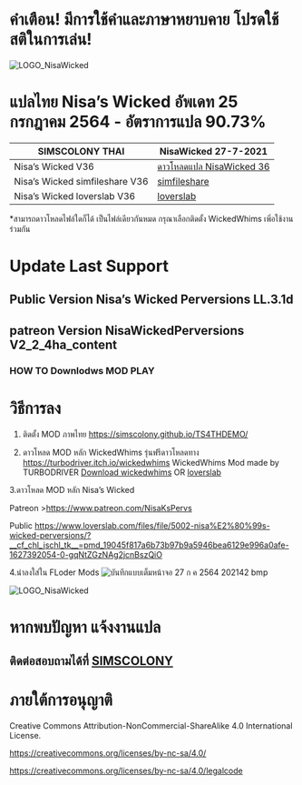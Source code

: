 
# คำเตือน! มีการใช้คำและภาษาหยาบคาย โปรดใช้สติในการเล่น!

![LOGO_NisaWicked](https://static.loverslab.com/uploads/monthly_2021_03/WP_Welcome_Splash.png.8f0040688b7dc7f25f1ca429e1cfcc8c.png)


# แปลไทย Nisa’s Wicked อัพเดท 25 กรกฎาคม 2564 - อัตราการแปล 90.73%

| SIMSCOLONY THAI| NisaWicked 27-7-2021|
| ------------- | ------------- |
| Nisa’s Wicked V36| [ดาวโหลดแปล NisaWicked 36]() |
| Nisa’s Wicked simfileshare V36| [simfileshare](http://www.simfileshare.net/download/2616332/) |
| Nisa’s Wicked loverslab V36| [loverslab]() |

*สามารถดาวโหลดไฟล์ใดก็ได้ เป็นไฟล์เดียวกันหมด
กรุณาเลือกติดตั้ง WickedWhims เพิ่อใช้งานร่วมกัน

# Update Last Support 
## Public Version Nisa’s Wicked Perversions LL.3.1d
##  patreon Version NisaWickedPerversions  V2_2_4ha_content

### HOW TO Downlodws MOD PLAY 

# วิธีการลง
1. ติดตั้ง MOD ภาพไทย
https://simscolony.github.io/TS4THDEMO/

2. ดาวโหลด MOD หลัก WickedWhims  รุ่นฟรีดาวโหลดทาง
https://turbodriver.itch.io/wickedwhims
WickedWhims Mod made by TURBODRIVER   [Download wickedwhims](https://wickedwhimsmod.com/download/) OR
[loverslab](https://www.loverslab.com/files/file/5755-sims-4-thai-translation-for-wickedwhims-435140c-16-april-2019/)

3.ดาวโหลด MOD หลัก Nisa’s Wicked 

Patreon >https://www.patreon.com/NisaKsPervs 

Public https://www.loverslab.com/files/file/5002-nisa%E2%80%99s-wicked-perversions/?__cf_chl_jschl_tk__=pmd_19045f817a6b73b97b9a5946bea6129e996a0afe-1627392054-0-gqNtZGzNAg2jcnBszQiO

4.นำลงใส่ใน FLoder Mods
![บันทึกแบบเต็มหน้าจอ 27 ก ค  2564 202142 bmp](https://user-images.githubusercontent.com/13219372/127160921-8d2da4d9-af46-437a-97a5-816cc1d9ca05.jpg)


![LOGO_NisaWicked](https://user-images.githubusercontent.com/13219372/127160345-5d459706-60a2-4d54-af88-2f1d6d224750.jpg)

# หากพบปัญหา แจ้งงานแปล
## ติดต่อสอบถามได้ที่ [SIMSCOLONY](https://www.facebook.com/SimsColony/)

# ภายใต้การอนุญาติ 

Creative Commons Attribution-NonCommercial-ShareAlike 4.0 International License.

https://creativecommons.org/licenses/by-nc-sa/4.0/

https://creativecommons.org/licenses/by-nc-sa/4.0/legalcode

